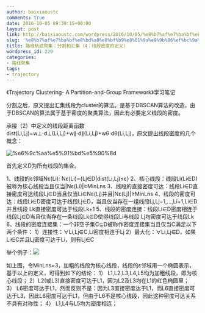 ```yaml
---
author: baixiaoustc
comments: true
date: 2016-10-05 09:39:15+00:00
layout: post
link: http://baixiaoustc.com/wordpress/2016/10/05/%e8%b7%af%e7%ba%bf%e8%bd%a8%e8%bf%b9%e8%81%9a%e9%9b%86%ef%bc%9a%e5%88%86%e5%89%b2%e5%92%8c%e6%b1%87%e9%9b%86%ef%bc%884%ef%bc%9a%e7%ba%bf%e6%ae%b5%e5%af%86%e5%ba%a6%e7%9a%84%e5%ae%9a%e4%b9%89%ef%bc%89/
slug: '%e8%b7%af%e7%ba%bf%e8%bd%a8%e8%bf%b9%e8%81%9a%e9%9b%86%ef%bc%9a%e5%88%86%e5%89%b2%e5%92%8c%e6%b1%87%e9%9b%86%ef%bc%884%ef%bc%9a%e7%ba%bf%e6%ae%b5%e5%af%86%e5%ba%a6%e7%9a%84%e5%ae%9a%e4%b9%89%ef%bc%89'
title: 路线轨迹聚集：分割和汇集（4：线段密度的定义）
wordpress_id: 229
categories:
- 路线聚集
tags:
- trajectory
---
```


《Trajectory Clustering- A Partition-and-Group Framework》学习笔记

分割之后，原文提出汇集线段为cluster的算法。是基于DBSCAN算法的改造，由于DBSCAN的算法属于基于密度的聚类算法，因此有必要定义线段的密度。

承接（2）中定义的线段距离函数dist(Li,Lj)=w⊥⋅d⊥(Li,Lj)+w∥⋅d∥(Li,Lj)+wθ⋅dθ(Li,Lj)，原文提出线段密度的几个概念：

![%e6%9c%aa%e5%91%bd%e5%90%8d](http://baixiaoustc.com/wordpress/wp-content/uploads/2016/10/未命名.png)

首先定义D为所有线段的集合。


1、线段的ε邻域Nε(Li): Nε(Li)={Lj∈D|dist(Li,Lj)≤ε}
2、核心线段：线段Li(Li∈D)被称为核心线段当且仅当|Nε(Li)|≥MinLns
3、线段的直接密度可达：线段Li∈D直接密度可达线段Lj∈D当且仅当Li∈Nε(Lj)并且|Nε(Lj)|≥MinLns
4、线段的密度可达：线段Li∈D密度可达于线段Lj∈D，当且仅当存在一组线段Lj,Lj−1,...,Li+1,Li∈D并且线段 Lk直接密度可达于线段Lk+1
5、线段的密度连接：线段Li∈D密度相连于线段Lj∈D当且仅当存在一条线段Lk∈D使得线段Li与线段 Lj均密度可达于线段Lk
6、线段的密度连接集：一个非空子集C⊆D被称作密度连接集当且仅当C满足以下两个条件：
1）连接性：∀Li,Lj∈C,Li密度相连于Lj
2）最大化：∀Li,Lj∈D，如果 Li∈C并且Lj密度可达于Li，则有Lj∈C




















举个例子：![](http://img.blog.csdn.net/20160330183606288)


如上图，令MinLns=3，加粗的线段为核心线段，线段的ε邻域用一个椭圆表示，基于以上的定义，可得到如下的结论：
1） L1,L2,L3,L4,L5均为加粗线段，即为核心线段；
2）L2(或L3)直接密度可达于L1，因为L2及L3均在L1的红色椭圆里；
3） L6密度可达于L1，然而反则不是：因为L3直接密度达于L1，而L6直接密度可达于L3，因此L6密度可达于L1，但由于L6不是核心线段，因此这种密度可达关系不具有对称性；
4） L1,L4与L5均为密度相连；






















